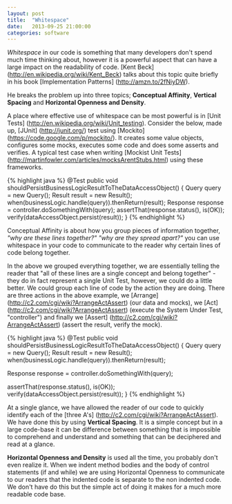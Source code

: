 ```yaml
---
layout: post
title:  "Whitespace"
date:   2013-09-25 21:00:00
categories: software
---
```


_Whitespace_ in our code is something that many developers don't spend much time thinking about, however it is a powerful aspect that can have a large impact on the readability of code. [Kent Beck] (http://en.wikipedia.org/wiki/Kent_Beck) talks about this topic quite briefly in his book [Implementation Patterns] (http://amzn.to/2fNiyDW).

<!--more-->

He breaks the problem up into three topics; **Conceptual Affinity**, **Vertical Spacing** and **Horizontal Openness and Density**.

A place where effective use of whitespace can be most powerful is in [Unit Tests] (http://en.wikipedia.org/wiki/Unit_testing). Consider the below, made up, [JUnit] (http://junit.org/) test using [Mockito] (https://code.google.com/p/mockito/). It creates some value objects, configures some mocks, executes some code and does some asserts and verifies. A typical test case when writing [Mockist Unit Tests] (http://martinfowler.com/articles/mocksArentStubs.html) using these frameworks.

<nospellcheck>
{% highlight java %}
@Test
public void shouldPersistBusinessLogicResultToTheDataAccessObject() {
  Query query = new Query();
  Result result = new Result();
  when(businessLogic.handle(query)).thenReturn(result);
  Response response = controller.doSomethingWith(query);
  assertThat(response.status(), is(OK));
  verify(dataAccessObject.persist(result));
}
{% endhighlight %}
</nospellcheck>

Conceptual Affinity is about how you group pieces of information together, _"why are these lines together?"_ _"why are they spread apart?"_ you can use whitespace in your code to communicate to the reader why certain lines of code belong together.

In the above we grouped everything together, we are essentially telling the reader that "all of these lines are a single concept and belong together" - they do in fact represent a single Unit Test, however, we could do a little better. We could group each line of code by the action they are doing. There are three actions in the above example, we [Arrange] (http://c2.com/cgi/wiki?ArrangeActAssert) (our data and mocks), we [Act] (http://c2.com/cgi/wiki?ArrangeActAssert) (execute the System Under Test, "controller") and finally we [Assert] (http://c2.com/cgi/wiki?ArrangeActAssert) (assert the result, verify the mock).

<nospellcheck>
{% highlight java %}
@Test
public void shouldPersistBusinessLogicResultToTheDataAccessObject() {
  Query query = new Query();
  Result result = new Result();
  when(businessLogic.handle(query)).thenReturn(result);

  Response response = controller.doSomethingWith(query);

  assertThat(response.status(), is(OK));
  verify(dataAccessObject.persist(result));
}
{% endhighlight %}
</nospellcheck>

At a single glance, we have allowed the reader of our code to quickly identify each of the [three A's] (http://c2.com/cgi/wiki?ArrangeActAssert). We have done this by using **Vertical Spacing**. It is a simple concept but in a large code-base it can be difference between something that is impossible to comprehend and understand and something that can be deciphered and read at a glance.

**Horizontal Openness and Density** is used all the time, you probably don't even realize it. When we indent method bodies and the body of control statements (if and while) we are using Horizontal Openness to communicate to our readers that the indented code is separate to the non indented code. We don't have do this but the simple act of doing it makes for a much more readable code base.


